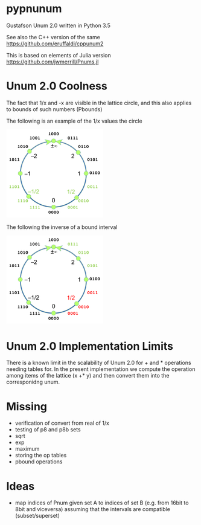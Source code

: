# pypnunum
Gustafson Unum 2.0 written in Python 3.5

See also the C++ version of the same https://github.com/eruffaldi/cppunum2

This is based on elements of Julia version https://github.com/jwmerrill/Pnums.jl

# Unum 2.0 Coolness

The fact that 1/x and -x are visible in the lattice circle, and this also applies to bounds of such numbers (Pbounds)

The following is an example of the 1/x values  the circle

<img src='doc/fractional.png' width=256/>

The following the inverse of a bound interval

<img src='doc/boundinverse.png' width=256/>


# Unum 2.0 Implementation Limits

There is a known limit in the scalability of Unum 2.0 for + and * operations needing tables for. In the present implementation we compute the operation among items of the lattice (x +* y) and then convert them into the corresponidng unum.

# Missing

- verification of convert from real of 1/x
- testing of p8 and p8b sets
- sqrt
- exp
- maximum
- storing the op tables
- pbound operations

# Ideas

- map indices of Pnum given set A to indices of set B (e.g. from 16bit to 8bit and viceversa) assuming that the intervals are compatible (subset/superset)

